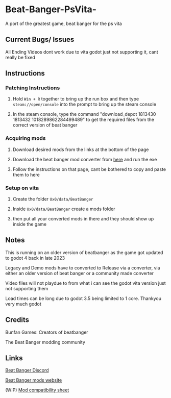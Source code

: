 # Beat-Banger-PsVita-
A port of the greatest game, beat banger for the ps vita



## Current Bugs/ Issues
All Ending Videos dont work due to vita godot just not supporting it, cant really be fixed


## Instructions 


### Patching Instructions

1. Hold `Win + R` together to bring up the run box and then type `steam://open/console` into the prompt to bring up the steam console

2. In the steam console, type the command "download_depot 1813430 1813432 1018289862284499489" to get the required files from the correct version of beat banger



### Acquiring mods

1. Download desired mods from the links at the bottom of the page

2. Download the beat banger mod converter from [here](https://github.com/masteroga101/Beat-Banger-Vita-mod-converter) and run the exe

3. Follow the instructions on that page, cant be bothered to copy and paste them to here 


### Setup on vita

1. Create the folder  `Ux0/data/BeatBanger`

2. Inside `Ux0/data/BeatBanger` create a mods folder

3. then put all your converted mods in there and they should show up inside the game




## Notes

This is running on an older version of beatbanger as the game got updated to godot 4 back in late 2023

Legacy and Demo mods have to converted to Release via a converter, via either an older version of beat banger or a community made converter 

Video files will not playdue to from what i can see the godot vita version just not supporting them

Load times can be long due to godot 3.5 being limited to 1 core. Thankyou very much godot


## Credits
Bunfan Games: Creators of beatbanger

The Beat Banger modding community 

## Links

[Beat Banger Discord](https://discord.gg/beatbanger)

[Beat Banger mods website](https://mods.beatbanger.com/)

(WIP) [Mod compatibility sheet](https://docs.google.com/spreadsheets/d/1CTd_hSYfUu6HME95VpTPoaIcraqyYKCRfINEARivMIE/edit?usp=drivesdk)



